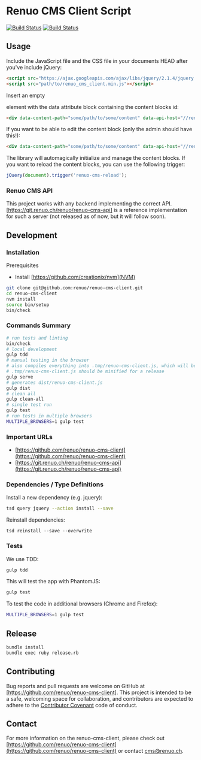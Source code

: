 # Renuo CMS Client Script

[![Build Status](https://travis-ci.org/renuo/renuo-cms-client.svg?branch=develop)](https://travis-ci.org/renuo/renuo-cms-client) [![Build Status](https://travis-ci.org/renuo/renuo-cms-client.svg?branch=master)](https://travis-ci.org/renuo/renuo-cms-client)

## Usage

Include the JavaScript file and the CSS file in your documents HEAD after you've include jQuery:
 
```html
<script src="https://ajax.googleapis.com/ajax/libs/jquery/2.1.4/jquery.min.js"></script>
<script src="path/to/renuo_cms_client.min.js"></script>
```

Insert an empty <div> element with the data attribute block containing the content blocks id:

```html
<div data-content-path="some/path/to/some/content" data-api-host="//renuo-cms-api.dev:3000" data-api-key="aValidApiKey"></div>
```

If you want to be able to edit the content block (only the admin should have this!):

```html
<div data-content-path="some/path/to/some/content" data-api-host="//renuo-cms-api.dev:3000" data-api-key="aValidApiKey" data-private-api-key="AdminONLY"></div>
```

The library will automagically initialize and manage the content blocks. If you want to reload the content blocks, you
can use the following trigger:

```js
jQuery(document).trigger('renuo-cms-reload');
```

### Renuo CMS API

This project works with any backend implementing the correct API. [https://git.renuo.ch/renuo/renuo-cms-api] is a reference
implementation for such a server (not released as of now, but it will follow soon).

## Development

### Installation

Prerequisites

* Install [https://github.com/creationix/nvm](NVM)

```sh
git clone git@github.com:renuo/renuo-cms-client.git
cd renuo-cms-client
nvm install
source bin/setup
bin/check
```

### Commands Summary

```sh
# run tests and linting
bin/check
# local development
gulp tdd
# manual testing in the browser
# also compiles everything into .tmp/renuo-cms-client.js, which will be used in local testing
# .tmp/renuo-cms-client.js should be minified for a release
gulp serve
# generates dist/renuo-cms-client.js
gulp dist
# clean all
gulp clean-all
# single test run
gulp test
# run tests in multiple browsers
MULTIPLE_BROWSERS=1 gulp test
```

### Important URLs

* [https://github.com/renuo/renuo-cms-client](https://github.com/renuo/renuo-cms-client)
* [https://git.renuo.ch/renuo/renuo-cms-api](https://git.renuo.ch/renuo/renuo-cms-api)

### Dependencies / Type Definitions

Install a new dependency (e.g. jquery): 

```sh
tsd query jquery --action install --save
```

Reinstall dependencies: 

```
tsd reinstall --save --overwrite
```

### Tests

We use TDD:

```sh
gulp tdd
```

This will test the app with PhantomJS:

```sh
gulp test
```

To test the code in additional browsers (Chrome and Firefox):

```sh
MULTIPLE_BROWSERS=1 gulp test
```

## Release

```sh
bundle install
bundle exec ruby release.rb
```

## Contributing

Bug reports and pull requests are welcome on GitHub at [https://github.com/renuo/renuo-cms-client]. This project is intended to
be a safe, welcoming space for collaboration, and contributors are expected to adhere to
the [Contributor Covenant](contributor-covenant.org) code of conduct.

## Contact

For more information on the renuo-cms-client, please check out
[https://github.com/renuo/renuo-cms-client](https://github.com/renuo/renuo-cms-client)
or contact [cms@renuo.ch](mailto:cms@renuo.ch).
